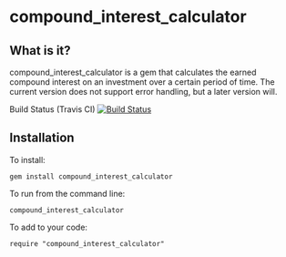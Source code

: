 <h1>compound_interest_calculator</h1>

<h2>What is it?</h2>
compound_interest_calculator is a gem that calculates the earned compound interest on an investment over a certain period of time. The current version does not support error handling, but a later version will.

Build Status (Travis CI)
[![Build Status](https://travis-ci.org/brandonlafave/compound_interest_calculator.svg?branch=master)](https://travis-ci.org/brandonlafave/compound_interest_calculator)

<h2>Installation</h2>

<p>To install:</p>

  <p><code>gem install compound_interest_calculator</code></p>
  
<p>To run from the command line:</p>

  <p><code>compound_interest_calculator</code></p>
  
<p>To add to your code:</p>

  <p><code>require "compound_interest_calculator"</code></p>
